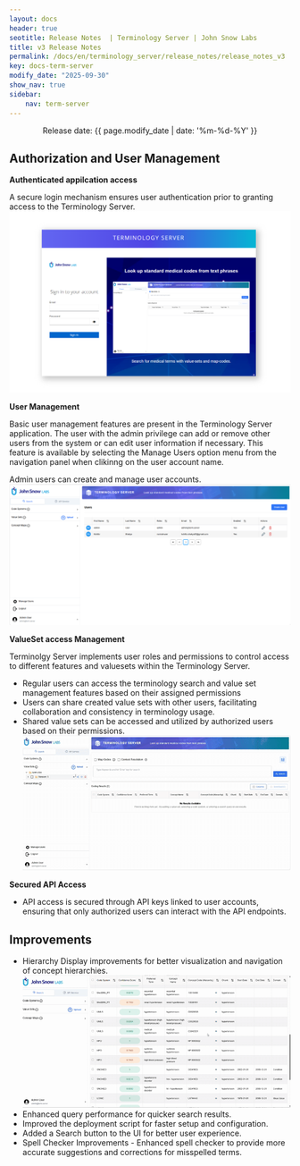 ```yaml
---
layout: docs
header: true
seotitle: Release Notes  | Terminology Server | John Snow Labs
title: v3 Release Notes
permalink: /docs/en/terminology_server/release_notes/release_notes_v3
key: docs-term-server
modify_date: "2025-09-30"
show_nav: true
sidebar:
    nav: term-server
---
```



<p style="text-align:center;">Release date: {{ page.modify_date | date: '%m-%d-%Y' }}</p>

## Authorization and User Management

**Authenticated appilcation access** 

A secure login mechanism ensures user authentication prior to granting access to the Terminology Server.
  ![Screenshot of login](/assets/images/term_server/v3/login_page.png)

**User Management**

Basic user management features are present in the Terminology Server application. The user with the admin privilege can add or remove other users from the system or can edit user information if necessary. This feature is available by selecting the Manage Users option menu from the navigation panel when clikinng on the user account name.

Admin users can create and manage user accounts.
  ![Screenshot of user management](/assets/images/term_server/v3/user_management.png)

**ValueSet access Management**

Terminolgy Server implements user roles and permissions to control access to different features and valuesets within the Terminology Server.
- Regular users can access the terminology search and value set management features based on their assigned permissions
- Users can share created value sets with other users, facilitating collaboration and consistency in terminology usage.
- Shared value sets can be accessed and utilized by authorized users based on their permissions.
  ![value set sharing](/assets/images/term_server/v3/valueset_share.gif)
 

**Secured API Access** 

- API access is secured through API keys linked to user accounts, ensuring that only authorized users can interact with the API endpoints.

## Improvements

* Hierarchy Display improvements for better visualization and navigation of concept hierarchies.
  ![hierarchy display improvements](/assets/images/term_server/v3/hierarchy.gif)
* Enhanced query performance for quicker search results.
* Improved the deployment script for faster setup and configuration.
* Added a Search button to the UI for better user experience.
* Spell Checker Improvements - Enhanced spell checker to provide more accurate suggestions and corrections for misspelled terms.
